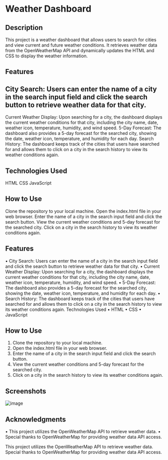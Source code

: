# Weather Dashboard
## Description
This project is a weather dashboard that allows users to search for cities and view current and future weather conditions. It retrieves weather data from the OpenWeatherMap API and dynamically updates the HTML and CSS to display the weather information.

## Features
## City Search: Users can enter the name of a city in the search input field and click the search button to retrieve weather data for that city.
Current Weather Display: Upon searching for a city, the dashboard displays the current weather conditions for that city, including the city name, date, weather icon, temperature, humidity, and wind speed.
5-Day Forecast: The dashboard also provides a 5-day forecast for the searched city, showing the date, weather icon, temperature, and humidity for each day.
Search History: The dashboard keeps track of the cities that users have searched for and allows them to click on a city in the search history to view its weather conditions again.
## Technologies Used
HTML
CSS
JavaScript
## How to Use
Clone the repository to your local machine.
Open the index.html file in your web browser.
Enter the name of a city in the search input field and click the search button.
View the current weather conditions and 5-day forecast for the searched city.
Click on a city in the search history to view its weather conditions again.

## Features
•	City Search: Users can enter the name of a city in the search input field and click the search button to retrieve weather data for that city.
•	Current Weather Display: Upon searching for a city, the dashboard displays the current weather conditions for that city, including the city name, date, weather icon, temperature, humidity, and wind speed.
•	5-Day Forecast: The dashboard also provides a 5-day forecast for the searched city, showing the date, weather icon, temperature, and humidity for each day.
•	Search History: The dashboard keeps track of the cities that users have searched for and allows them to click on a city in the search history to view its weather conditions again.
Technologies Used
•	HTML
•	CSS
•	JavaScript
## How to Use
1.	Clone the repository to your local machine.
2.	Open the index.html file in your web browser.
3.	Enter the name of a city in the search input field and click the search button.
4.	View the current weather conditions and 5-day forecast for the searched city.
5.	Click on a city in the search history to view its weather conditions again.
## Screenshots
![image](https://github.com/maitradebasis/Weatherdashboard-API/assets/150193426/9d24f6f5-d104-4e7d-a977-d4ae7bcef35a)

## Acknowledgments
•	This project utilizes the OpenWeatherMap API to retrieve weather data.
•	Special thanks to OpenWeatherMap for providing weather data API access.

This project utilizes the OpenWeatherMap API to retrieve weather data.
Special thanks to OpenWeatherMap for providing weather data API access.







